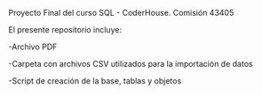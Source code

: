 Proyecto Final del curso SQL - CoderHouse. Comisión 43405

El presente repositorio incluye:

-Archivo PDF

-Carpeta con archivos CSV utilizados para la importación de datos

-Script de creación de la base, tablas y objetos
